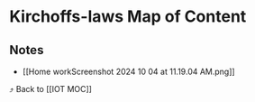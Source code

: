 # Kirchoffs-laws Map of Content


## Notes
- [[Home workScreenshot 2024 10 04 at 11.19.04 AM.png]]

⤴️ Back to [[IOT MOC]]